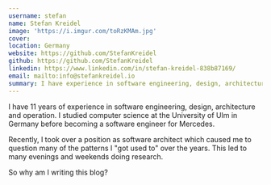 ```yaml
---
username: stefan
name: Stefan Kreidel
image: 'https://i.imgur.com/toRzKMAm.jpg'
cover:
location: Germany
website: https://github.com/StefanKreidel
github: https://github.com/StefanKreidel
linkedin: https://www.linkedin.com/in/stefan-kreidel-838b87169/
email: mailto:info@stefankreidel.io
summary: I have experience in software engineering, design, architecture and operations.
---
```

I have 11 years of experience in software engineering, design, architecture and operation. I studied computer science at the University of Ulm in Germany before becoming a software engineer for Mercedes.

Recently, I took over a position as software architect which caused me to question many of the patterns I "got used to" over the years. This led to many evenings and weekends doing research.

So why am I writing this blog?